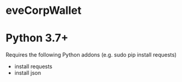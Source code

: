 # eveCorpWallet
# Python 3.7+

Requires the following Python addons (e.g. sudo pip install requests)
- install requests
- install json

